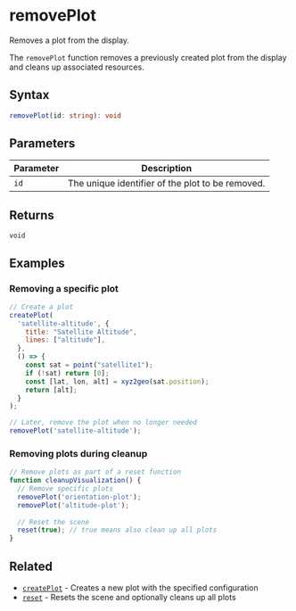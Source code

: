 # removePlot

Removes a plot from the display.

The `removePlot` function removes a previously created plot from the display and cleans up associated resources.

## Syntax

```typescript
removePlot(id: string): void
```

## Parameters

| Parameter | Description                                         |
|-----------|-----------------------------------------------------|
| `id`      | The unique identifier of the plot to be removed.    |

## Returns

`void`

## Examples

### Removing a specific plot

```javascript
// Create a plot
createPlot(
  'satellite-altitude', {
    title: "Satellite Altitude",
    lines: ["altitude"],
  },
  () => {
    const sat = point("satellite1");
    if (!sat) return [0];
    const [lat, lon, alt] = xyz2geo(sat.position);
    return [alt];
  }
);

// Later, remove the plot when no longer needed
removePlot('satellite-altitude');
```

### Removing plots during cleanup

```javascript
// Remove plots as part of a reset function
function cleanupVisualization() {
  // Remove specific plots
  removePlot('orientation-plot');
  removePlot('altitude-plot');
  
  // Reset the scene
  reset(true); // true means also clean up all plots
}
```

## Related

- [`createPlot`](/dsl/commands/createPlot) - Creates a new plot with the specified configuration
- [`reset`](/dsl/commands/reset) - Resets the scene and optionally cleans up all plots
